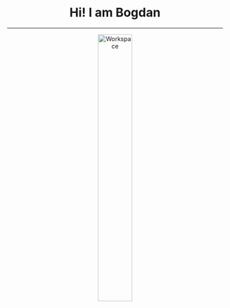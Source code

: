 <div align="center" width="50">
 <h1>Hi! I am Bogdan</h1>
<hr>
  <img src="https://github.com/SP-XD/SP-XD/blob/main/images/dev-working_rounded.gif?raw=true" href="https://github.com/sp-xd" alt="Workspace"  width="40%"/><br>
  
</div>
